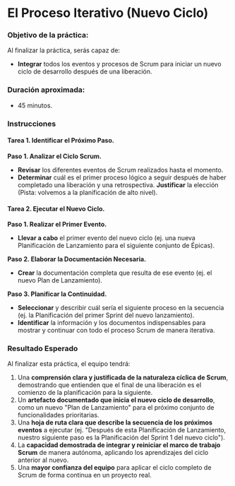 # El Proceso Iterativo (Nuevo Ciclo)

### Objetivo de la práctica:
Al finalizar la práctica, serás capaz de:
- **Integrar** todos los eventos y procesos de Scrum para iniciar un nuevo ciclo de desarrollo después de una liberación.

### Duración aproximada:
- 45 minutos.

### Instrucciones

#### Tarea 1. Identificar el Próximo Paso.
**Paso 1. Analizar el Ciclo Scrum.**
- **Revisar** los diferentes eventos de Scrum realizados hasta el momento.
- **Determinar** cuál es el primer proceso lógico a seguir después de haber completado una liberación y una retrospectiva. **Justificar** la elección (Pista: volvemos a la planificación de alto nivel).

#### Tarea 2. Ejecutar el Nuevo Ciclo.
**Paso 1. Realizar el Primer Evento.**
- **Llevar a cabo** el primer evento del nuevo ciclo (ej. una nueva Planificación de Lanzamiento para el siguiente conjunto de Épicas).

**Paso 2. Elaborar la Documentación Necesaria.**
- **Crear** la documentación completa que resulta de ese evento (ej. el nuevo Plan de Lanzamiento).

**Paso 3. Planificar la Continuidad.**
- **Seleccionar** y describir cuál sería el siguiente proceso en la secuencia (ej. la Planificación del primer Sprint del nuevo lanzamiento).
- **Identificar** la información y los documentos indispensables para mostrar y continuar con todo el proceso Scrum de manera iterativa.

### Resultado Esperado
Al finalizar esta práctica, el equipo tendrá:
1.  Una **comprensión clara y justificada de la naturaleza cíclica de Scrum**, demostrando que entienden que el final de una liberación es el comienzo de la planificación para la siguiente.
2.  Un **artefacto documentado que inicia el nuevo ciclo de desarrollo**, como un nuevo "Plan de Lanzamiento" para el próximo conjunto de funcionalidades prioritarias.
3.  Una **hoja de ruta clara que describe la secuencia de los próximos eventos** a ejecutar (ej. "Después de esta Planificación de Lanzamiento, nuestro siguiente paso es la Planificación del Sprint 1 del nuevo ciclo").
4.  La **capacidad demostrada de integrar y reiniciar el marco de trabajo Scrum** de manera autónoma, aplicando los aprendizajes del ciclo anterior al nuevo.
5.  Una **mayor confianza del equipo** para aplicar el ciclo completo de Scrum de forma continua en un proyecto real.
